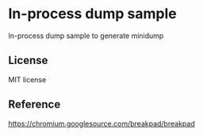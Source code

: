 # In-process dump sample
In-process dump sample to generate minidump

## License
MIT license

## Reference
https://chromium.googlesource.com/breakpad/breakpad